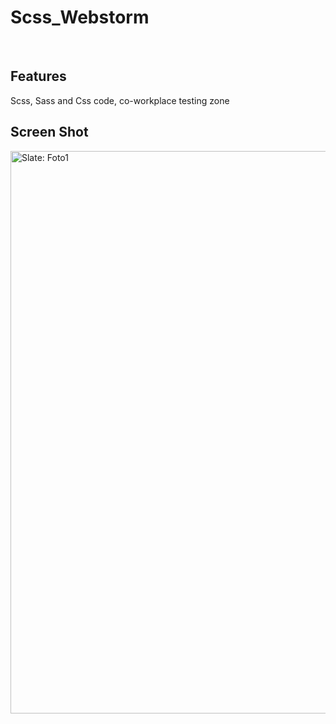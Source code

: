 # Scss_Webstorm

<p align="center"> 

<br> 
  
  Features 
  ------------ 
  Scss, Sass and Css code, co-workplace testing zone
  
  Screen Shot 
  ------------
  <img src="https://northsoft.co/blog/wp-content/uploads/2022/11/image-1024x538.jpeg" alt="Slate: Foto1" width="900"> 
